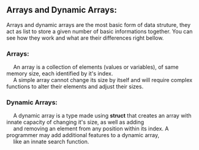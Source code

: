 ## Arrays and Dynamic Arrays:
Arrays and dynamic arrays are the most basic form of data struture, they act as list to store a given number of basic informations together.
You can see how they work and what are their differences right bellow.
<br>

### Arrays:
&emsp; An array is a collection of elements (values or variables), of same memory size, each identified by it's index. <br>
&emsp; A simple array cannot change its size by itself and will require complex functions to alter their elements and adjust their sizes.

### Dynamic Arrays:
&emsp; A dynamic array is a type made using **struct** that creates an array with innate capacity of changing it's size, as well as adding<br>
&emsp; and removing an element from any position within its index. A programmer may add additional features to a dynamic array, <br>
&emsp; like an innate search function.
